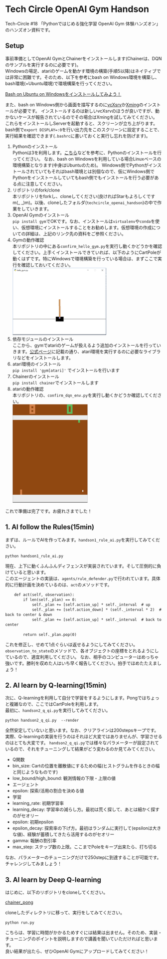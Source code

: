 # Tech Circle OpenAI Gym Handson

Tech-Circle #18 「Pythonではじめる強化学習 OpenAI Gym 体験ハンズオン」のハンズオン資料です。

## Setup

事前準備としてOpenAI GymとChainerをインストールします(Chainerは、DQNのサンプルを実行するのに必要です)。  
Windowsの場足、atariのゲームを動かす環境の構築(手順5以降)はネイティブでは非常に困難です。そのため、以下を参考にbash on Windows環境を構築し、bash環境(=Ubuntu環境)で環境構築を行ってください。

[Bash on Ubuntu on Windowsをインストールしてみよう！](http://qiita.com/Aruneko/items/c79810b0b015bebf30bb)

また、bash on Windows側から画面を描写するのに[vcXsrv](https://sourceforge.net/projects/vcxsrv/)か[Xming](https://sourceforge.net/projects/xming/)のインストールが必要です。
インストールするのは新しいvcXsrvのほうが良いですが、動かないケースが報告されているのでその場合はXmingを試してみてください。
これらをインストールしServerを起動すると、スクリーンが立ち上がります。bash側で`export DISPLAY=:0`を行い出力先をこのスクリーンに設定することで、実行結果を確認できます(`.bashrc`に書いておくと実行し忘れを防げます)。

1. Pythonのインストール  
Pythonは3を利用します。[こちら](http://qiita.com/icoxfog417/items/e8f97a6acad07903b5b0#python%E3%81%AE%E3%82%BB%E3%83%83%E3%83%88%E3%82%A2%E3%83%83%E3%83%97)などを参考に、Pythonのインストールを行ってください。
なお、bash on Windowsを利用している場合Linuxベースの環境構築となります(中身はUbuntuのため)。
Windows側でPythonがインストールされていてもそれはbash環境とは別個なので、仮にWindows側でPythonをインストールしていてもbash側でもインストールを行う必要がある点に注意してください。
2. リポジトリのfork/clone  
本リポジトリをforkし、cloneしてください(良ければStarもよろしくですm(_ _)m)。以後、cloneしたフォルダ(`techcircle_openai_handson`)の中で作業をしていきます。
3. OpenAI Gymのインストール  
`pip install gym`でOKです。なお、インストールは`virtualenv`や`conda`を使い、仮想環境にインストールすることをお勧めします。仮想環境の作成についての詳細は、上記のリンク先の資料をご参照ください。
4. Gymの動作確認  
本リポジトリの中にある`confirm_hello_gym.py`を実行し動くかどうかを確認してください。上手くインストールできていれば、以下のようにCartPoleが動くはずです。特にWindowsで環境構築を行っている場合は、まずここで実行を確認しておいてください。  
![cartpole.PNG](./images/cartpole.PNG)
5. 依存モジュールのインストール  
ここから、gymでatariのゲームが扱えるよう追加のインストールを行っていきます。[公式ページ](https://github.com/openai/gym#installing-everything)に記載の通り、atari環境を実行するのに必要なライブラリなどをインストールします。
6. atari環境のインストール  
`pip install 'gym[atari]'` でインストールを行います
7. Chainerのインストール  
`pip install chainer`でインストールします
8. atariの動作確認  
 本リポジトリの、`confirm_dqn_env.py`を実行し動くかどうか確認してください。  
 ![pong.PNG](./images/pong.PNG)


これで準備は完了です。お疲れさまでした！


## 1. AI follow the Rules(15min)

まずは、ルールでAIを作ってみます。`handson1_rule_ai.py`を実行してみてください。

```
python handson1_rule_ai.py
```

現在、上下に動くふんふんディフェンスが実装されています。そして圧倒的に負けていると思います。  
このエージェントの実装は、`agents/rule_defender.py`で行われています。具体的に行動計画を決めているのは、`act`のメソッドです。

```
    def act(self, observation):
        if len(self._plan) == 0:
            self._plan += [self.action_up] * self._interval  # up
            self._plan += [self.action_down] * (self._interval * 2)  # back to center & down
            self._plan += [self.action_up] * self._interval  # back to center
        
        return self._plan.pop(0)
```

これを修正し、せめて1点ぐらいは返せるようにしてみてください。`observation_to_state`のメソッドで、各オブジェクトの座標をとれるようにしているので、適宜利用してください。
なお、相手のコンピューターはめっちゃ強いです。勝利を収めた人はいち早く報告してください。拍手でほめたたえましょう！


## 2. AI learn by Q-learning(15min)

次に、Q-learningを利用して自分で学習をするようにします。Pongではちょっと複雑なので、ここではCartPoleを利用します。  
最初に、`handson2_q_qi.py`を実行してみてください。

```
python handson2_q_qi.py  --render
```

全然安定していないと思います。なお、クリアラインは200stepsキープです。  
実際、Q-learningの実装を行うのはそれほど大変ではありませんが、学習させるのはとても大変です。
`handson2_q_qi.py`では様々なパラメーターが設定されているので、それをチューニングして結果がどう変わるのか見てみてください。

* Q関数
 * bin_size: Cartの位置を離散値にするための幅(ヒストグラムを作るときの幅と同じようなものです)
 * low_bound/high_bound: 観測情報の下限・上限の値
* エージェント
 * epsilon: 探索/活用の割合を決める値
* 学習
 * learning_rate: 初期学習率
 * learning_decay: 学習率の減らし方。最初は荒く探して、あとは細かく探すのがセオリー
 * epsilon: 初期epsilon
 * epsilon_decay: 探索率の下げ方。最初はランダムに実行して(epsilonは大きな値)、経験が蓄積してきたら活用するのがセオリー
 * gamma: 報酬の割引率
 * max_step: ステップ数の上限。ここまでPoleをキープ出来たら、打ち切る

なお、パラメーターのチューニングだけで250stepに到達することが可能です。チャレンジしてみましょう！


## 3. AI learn by Deep Q-learning

はじめに、以下のリポジトリをcloneしてください。

[chainer_pong](https://github.com/icoxfog417/chainer_pong)

cloneしたディレクトリに移って、実行をしてみてください。

```
python run.py
```

こちらは、学習に時間がかかるためすぐには結果は出ません。そのため、実装・チューニングのポイントを説明しますので講義を聞いていただければと思います。  
良い結果が出たら、ぜひOpenAI Gymにアップロードしてみてください！

